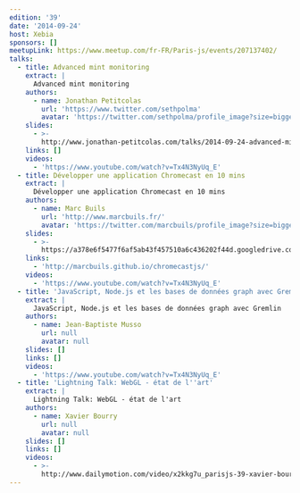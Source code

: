 ```yaml
---
edition: '39'
date: '2014-09-24'
host: Xebia
sponsors: []
meetupLink: https://www.meetup.com/fr-FR/Paris-js/events/207137402/
talks:
  - title: Advanced mint monitoring
    extract: |
      Advanced mint monitoring
    authors:
      - name: Jonathan Petitcolas
        url: 'https://www.twitter.com/sethpolma'
        avatar: 'https://twitter.com/sethpolma/profile_image?size=bigger'
    slides:
      - >-
        http://www.jonathan-petitcolas.com/talks/2014-09-24-advanced-mint-monitoring/2014-09-24-advanced-mint-monitoring.html
    links: []
    videos:
      - 'https://www.youtube.com/watch?v=Tx4N3NyUq_E'
  - title: Développer une application Chromecast en 10 mins
    extract: |
      Développer une application Chromecast en 10 mins
    authors:
      - name: Marc Buils
        url: 'http://www.marcbuils.fr/'
        avatar: 'https://twitter.com/marcbuils/profile_image?size=bigger'
    slides:
      - >-
        https://a378e6f5477f6af5ab43f457510a6c436202f44d.googledrive.com/host/0B7E1cle5Q-hIWjA3Q1RrRkVEdm8/presentation/#1
    links:
      - 'http://marcbuils.github.io/chromecastjs/'
    videos:
      - 'https://www.youtube.com/watch?v=Tx4N3NyUq_E'
  - title: 'JavaScript, Node.js et les bases de données graph avec Gremlin'
    extract: |
      JavaScript, Node.js et les bases de données graph avec Gremlin
    authors:
      - name: Jean-Baptiste Musso
        url: null
        avatar: null
    slides: []
    links: []
    videos:
      - 'https://www.youtube.com/watch?v=Tx4N3NyUq_E'
  - title: 'Lightning Talk: WebGL - état de l''art'
    extract: |
      Lightning Talk: WebGL - état de l'art
    authors:
      - name: Xavier Bourry
        url: null
        avatar: null
    slides: []
    links: []
    videos:
      - >-
        http://www.dailymotion.com/video/x2kkg7u_parisjs-39-xavier-bourry-webgl-etat-de-l-art_webcam
---
```

